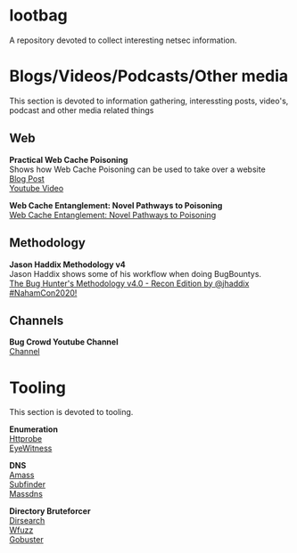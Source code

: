 # lootbag
A repository devoted to collect interesting netsec information. 



# Blogs/Videos/Podcasts/Other media
This section is devoted to information gathering, interessting posts, video's, podcast and other media related things 

## Web
__Practical Web Cache Poisoning__  
Shows how Web Cache Poisoning can be used to take over a website  
[Blog Post](https://portswigger.net/research/practical-web-cache-poisoning)   
[Youtube Video](https://www.youtube.com/watch?time_continue=55&v=j2RrmNxJZ5c&feature=emb_logo)

__Web Cache Entanglement: Novel Pathways to Poisoning__  
[Web Cache Entanglement: Novel Pathways to Poisoning](https://portswigger.net/research/web-cache-entanglement)

## Methodology
__Jason Haddix Methodology v4__  
Jason Haddix shows some of his workflow when doing BugBountys.  
[The Bug Hunter's Methodology v4.0 - Recon Edition by @jhaddix #NahamCon2020!](https://www.youtube.com/watch?v=p4JgIu1mceI)

## Channels
__Bug Crowd Youtube Channel__  
[Channel](https://www.youtube.com/c/Bugcrowd)


# Tooling  
This section  is devoted to tooling. 

__Enumeration__  
[Httprobe](https://github.com/tomnomnom/httprobe)   
[EyeWitness](https://github.com/FortyNorthSecurity/EyeWitness)  

__DNS__  
[Amass](https://github.com/OWASP/Amass)  
[Subfinder](https://github.com/projectdiscovery/subfinder)  
[Massdns](https://github.com/blechschmidt/massdns)  

__Directory Bruteforcer__  
[Dirsearch](https://github.com/maurosoria/dirsearch)  
[Wfuzz](https://github.com/xmendez/wfuzz)  
[Gobuster](https://github.com/OJ/gobuster)  

